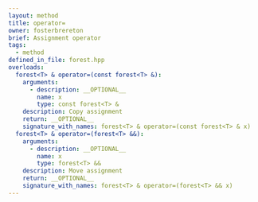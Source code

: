 ```yaml
---
layout: method
title: operator=
owner: fosterbrereton
brief: Assignment operator
tags:
  - method
defined_in_file: forest.hpp
overloads:
  forest<T> & operator=(const forest<T> &):
    arguments:
      - description: __OPTIONAL__
        name: x
        type: const forest<T> &
    description: Copy assignment
    return: __OPTIONAL__
    signature_with_names: forest<T> & operator=(const forest<T> & x)
  forest<T> & operator=(forest<T> &&):
    arguments:
      - description: __OPTIONAL__
        name: x
        type: forest<T> &&
    description: Move assignment
    return: __OPTIONAL__
    signature_with_names: forest<T> & operator=(forest<T> && x)
---
```


